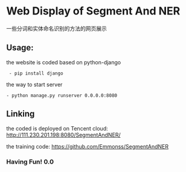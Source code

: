 # Web Display of Segment And NER
一些分词和实体命名识别的方法的网页展示

## Usage:
  the website is coded based on python-django
 ```
  - pip install django
 ```
  the way to start server
  ```
  - python manage.py runserver 0.0.0.0:8080
  ```
## Linking 
 the coded is deployed on Tencent cloud: http://111.230.201.198:8080/SegmentAndNER/
 
 
 the training code:  https://github.com/Emmonss/SegmentAndNER
 
 
 ### Having Fun! 0.0
